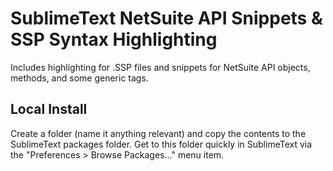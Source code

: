 # SublimeText NetSuite API Snippets & SSP Syntax Highlighting

Includes highlighting for .SSP files and snippets for NetSuite API objects, methods, and some generic tags.


## Local Install

Create a folder (name it anything relevant) and copy the contents to the SublimeText packages folder. Get to this folder quickly in SublimeText via the "Preferences > Browse Packages..." menu item.